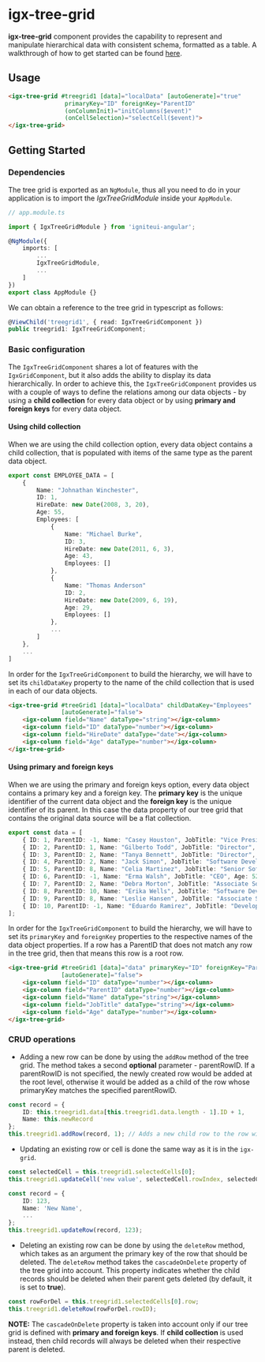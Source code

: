 # igx-tree-grid
**igx-tree-grid** component provides the capability to represent and manipulate hierarchical data with consistent schema, formatted as a table.
A walkthrough of how to get started can be found [here](https://www.infragistics.com/products/ignite-ui-angular/angular/components/treegrid.html).

## Usage
```html
<igx-tree-grid #treegrid1 [data]="localData" [autoGenerate]="true"
                primaryKey="ID" foreignKey="ParentID"
                (onColumnInit)="initColumns($event)"
                (onCellSelection)="selectCell($event)">
</igx-tree-grid>
```

## Getting Started

### Dependencies
The tree grid is exported as an `NgModule`, thus all you need to do in your application is to import the _IgxTreeGridModule_ inside your `AppModule`.

```typescript
// app.module.ts

import { IgxTreeGridModule } from 'igniteui-angular';

@NgModule({
    imports: [
        ...
        IgxTreeGridModule,
        ...
    ]
})
export class AppModule {}
```

We can obtain a reference to the tree grid in typescript as follows:

```typescript
@ViewChild('treegrid1', { read: IgxTreeGridComponent })
public treegrid1: IgxTreeGridComponent;
```

### Basic configuration

The `IgxTreeGridComponent` shares a lot of features with the `IgxGridComponent`, but it also adds the ability to display its data hierarchically. In order to achieve this, the `IgxTreeGridComponent` provides us with a couple of ways to define the relations among our data objects - by using a **child collection** for every data object or by using **primary and foreign keys** for every data object.

#### Using child collection

When we are using the child collection option, every data object contains a child collection, that is populated with items of the same type as the parent data object.


```typescript
export const EMPLOYEE_DATA = [
    {        
        Name: "Johnathan Winchester",
        ID: 1,
        HireDate: new Date(2008, 3, 20),
        Age: 55,
        Employees: [
            {
                Name: "Michael Burke",
                ID: 3,                
                HireDate: new Date(2011, 6, 3),
                Age: 43,
                Employees: []
            },
            {
                Name: "Thomas Anderson"
                ID: 2,
                HireDate: new Date(2009, 6, 19),
                Age: 29,                
                Employees: []
            },
            ...
        ]
    },
    ...            
]
```

In order for the `IgxTreeGridComponent` to build the hierarchy, we will have to set its `childDataKey` property to the name of the child collection that is used in each of our data objects.

```html
<igx-tree-grid #treeGrid1 [data]="localData" childDataKey="Employees"
               [autoGenerate]="false">
    <igx-column field="Name" dataType="string"></igx-column>
    <igx-column field="ID" dataType="number"></igx-column>
    <igx-column field="HireDate" dataType="date"></igx-column>
    <igx-column field="Age" dataType="number"></igx-column>
</igx-tree-grid>
```
#### Using primary and foreign keys

When we are using the primary and foreign keys option, every data object contains a primary key and a foreign key. The **primary key** is the unique identifier of the current data object and the **foreign key** is the unique identifier of its parent. In this case the data property of our tree grid that contains the original data source will be a flat collection.

```typescript
export const data = [
    { ID: 1, ParentID: -1, Name: "Casey Houston", JobTitle: "Vice President", Age: 32 },
    { ID: 2, ParentID: 1, Name: "Gilberto Todd", JobTitle: "Director", Age: 41 },
    { ID: 3, ParentID: 2, Name: "Tanya Bennett", JobTitle: "Director", Age: 29 },
    { ID: 4, ParentID: 2, Name: "Jack Simon", JobTitle: "Software Developer", Age: 33 },
    { ID: 5, ParentID: 8, Name: "Celia Martinez", JobTitle: "Senior Software Developer", Age: 44 },
    { ID: 6, ParentID: -1, Name: "Erma Walsh", JobTitle: "CEO", Age: 52 },
    { ID: 7, ParentID: 2, Name: "Debra Morton", JobTitle: "Associate Software Developer", Age: 35 },
    { ID: 8, ParentID: 10, Name: "Erika Wells", JobTitle: "Software Development Team Lead", Age: 50 },
    { ID: 9, ParentID: 8, Name: "Leslie Hansen", JobTitle: "Associate Software Developer", Age: 28 },
    { ID: 10, ParentID: -1, Name: "Eduardo Ramirez", JobTitle: "Development Manager", Age: 53 }
];
```

In order for the `IgxTreeGridComponent` to build the hierarchy, we will have to set its `primaryKey` and `foreignKey` properties to the respective names of the data object properties. If a row has a ParentID that does not match any row in the tree grid, then that means this row is a root row.

```html
<igx-tree-grid #treeGrid1 [data]="data" primaryKey="ID" foreignKey="ParentID"
               [autoGenerate]="false">
    <igx-column field="ID" dataType="number"></igx-column>
    <igx-column field="ParentID" dataType="number"></igx-column>
    <igx-column field="Name" dataType="string"></igx-column>
    <igx-column field="JobTitle" dataType="string"></igx-column>
    <igx-column field="Age" dataType="number"></igx-column>
</igx-tree-grid>
```

### CRUD operations

- Adding a new row can be done by using the `addRow` method of the tree grid. The method takes a second **optional** parameter - parentRowID. If a parentRowID is not specified, the newly created row would be added at the root level, otherwise it would be added as a child of the row whose primaryKey matches the specified parentRowID.

```typescript
const record = {
    ID: this.treegrid1.data[this.treegrid1.data.length - 1].ID + 1,
    Name: this.newRecord
};
this.treegrid1.addRow(record, 1); // Adds a new child row to the row with ID=1.
```

- Updating an existing row or cell is done the same way as it is in the `igx-grid`.

```typescript
const selectedCell = this.treegrid1.selectedCells[0];
this.treegrid1.updateCell('new value', selectedCell.rowIndex, selectedCell.column.field);

const record = {
    ID: 123,
    Name: 'New Name',
    ...
};
this.treegrid1.updateRow(record, 123);
```

- Deleting an existing row can be done by using the `deleteRow` method, which takes as an argument the primary key of the row that should be deleted.
The `deleteRow` method takes the `cascadeOnDelete` property of the tree grid into account. This property indicates whether the child records should be deleted when their parent gets deleted (by default, it is set to **true**).

```typescript
const rowForDel = this.treegrid1.selectedCells[0].row;
this.treegrid1.deleteRow(rowForDel.rowID);
```

**NOTE:** The `cascadeOnDelete` property is taken into account only if our tree grid is defined with **primary and foreign keys**. If **child collection** is used instead, then child records will always be deleted when their respective parent is deleted.
